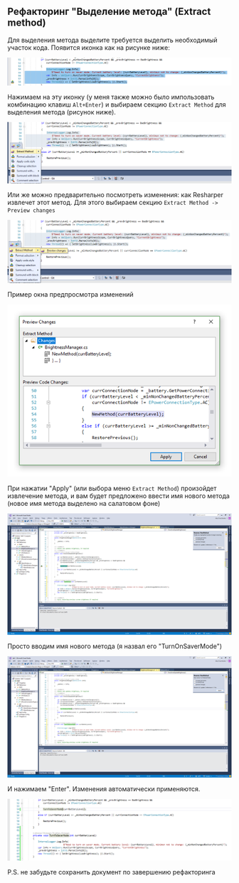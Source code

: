 ## Рефакторинг "Выделение метода" (Extract method)

Для выделения метода выделите требуется выделить необходимый участок кода. Появится иконка как на рисунке ниже:

![pic1](pictures/extract_method/1.png)

Нажимаем на эту иконку (у меня также можно было импользовать комбинацию клавиш `Alt+Enter`) и выбираем секцию `Extract Method` для выделения метода (рисунок ниже).

![pic1](pictures/extract_method/2.png)

Или же можно предварительно посмотреть изменения: как Resharper извлечет этот метод. Для этого выбираем секцию `Extract Method -> Preview changes`

![pic1](pictures/extract_method/3.png)

Пример окна предпросмотра изменений

![pic1](pictures/extract_method/4.png)

При нажатии "Apply" (или выбора меню `Extract Method`) произойдет извлечение метода, и вам будет предложено ввести имя нового метода (новое имя метода выделено на салатовом фоне)

![pic1](pictures/extract_method/5.png)

Просто вводим имя нового метода (я назвал его "TurnOnSaverMode")

![pic1](pictures/extract_method/6.png)

И нажимаем "Enter". Изменения автоматически применяются.

![pic1](pictures/extract_method/7.png)

P.S. не забудьте сохранить документ по завершению рефакторинга
